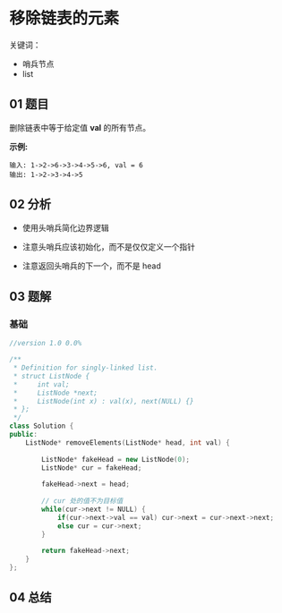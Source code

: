 # 移除链表的元素
关键词：

- 哨兵节点
- list

## 01 题目

删除链表中等于给定值 **val** 的所有节点。

**示例:**

```
输入: 1->2->6->3->4->5->6, val = 6
输出: 1->2->3->4->5
```

## 02 分析

- 使用头哨兵简化边界逻辑

- 注意头哨兵应该初始化，而不是仅仅定义一个指针

- 注意返回头哨兵的下一个，而不是 head

## 03 题解

### 基础

```c++
//version 1.0 0.0%

/**
 * Definition for singly-linked list.
 * struct ListNode {
 *     int val;
 *     ListNode *next;
 *     ListNode(int x) : val(x), next(NULL) {}
 * };
 */
class Solution {
public:
    ListNode* removeElements(ListNode* head, int val) {
        
        ListNode* fakeHead = new ListNode(0);
        ListNode* cur = fakeHead;
        
        fakeHead->next = head;
        
        // cur 处的值不为目标值
        while(cur->next != NULL) {
            if(cur->next->val == val) cur->next = cur->next->next;
            else cur = cur->next;
        }
        
        return fakeHead->next;
    }
};
```

## 04 总结

